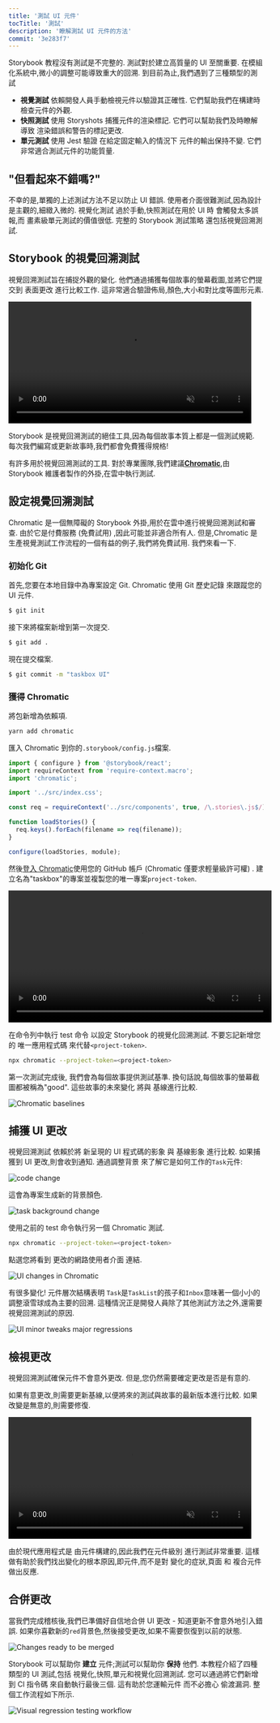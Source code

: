 ```yaml
---
title: '測試 UI 元件'
tocTitle: '測試'
description: '瞭解測試 UI 元件的方法'
commit: '3e283f7'
---
```


Storybook 教程沒有測試是不完整的. 測試對於建立高質量的 UI 至關重要. 在模組化系統中,微小的調整可能導致重大的回溯. 到目前為止,我們遇到了三種類型的測試

- **視覺測試** 依賴開發人員手動檢視元件以驗證其正確性. 它們幫助我們在構建時檢查元件的外觀.
- **快照測試** 使用 Storyshots 捕獲元件的渲染標記. 它們可以幫助我們及時瞭解導致 渲染錯誤和警告的標記更改.
- **單元測試** 使用 Jest 驗證 在給定固定輸入的情況下 元件的輸出保持不變. 它們非常適合測試元件的功能質量.

## "但看起來不錯嗎?"

不幸的是,單獨的上述測試方法不足以防止 UI 錯誤. 使用者介面很難測試,因為設計是主觀的,細緻入微的. 視覺化測試 過於手動,快照測試在用於 UI 時 會觸發太多誤報,而 畫素級單元測試的價值很低. 完整的 Storybook 測試策略 還包括視覺回溯測試.

## Storybook 的視覺回溯測試

視覺回溯測試旨在捕捉外觀的變化. 他們通過捕獲每個故事的螢幕截圖,並將它們提交到 表面更改 進行比較工作. 這非常適合驗證佈局,顏色,大小和對比度等圖形元素.

<video autoPlay muted playsInline loop style="width:480px; margin: 0 auto;">
  <source
    src="/intro-to-storybook/visual-regression-testing.mp4"
    type="video/mp4"
  />
</video>

Storybook 是視覺回溯測試的絕佳工具,因為每個故事本質上都是一個測試規範. 每次我們編寫或更新故事時,我們都會免費獲得規格!

有許多用於視覺回溯測試的工具. 對於專業團隊,我們建議[**Chromatic**](https://www.chromatic.com/),由 Storybook 維護者製作的外掛,在雲中執行測試.

## 設定視覺回溯測試

Chromatic 是一個無障礙的 Storybook 外掛,用於在雲中進行視覺回溯測試和審查. 由於它是付費服務 (免費試用) ,因此可能並非適合所有人. 但是,Chromatic 是生產視覺測試工作流程的一個有益的例子,我們將免費試用. 我們來看一下.

### 初始化 Git

首先,您要在本地目錄中為專案設定 Git. Chromatic 使用 Git 歷史記錄 來跟蹤您的 UI 元件.

```bash
$ git init
```

接下來將檔案新增到第一次提交.

```bash
$ git add .
```

現在提交檔案.

```bash
$ git commit -m "taskbox UI"
```

### 獲得 Chromatic

將包新增為依賴項.

```bash
yarn add chromatic
```

匯入 Chromatic 到你的`.storybook/config.js`檔案.

```javascript
import { configure } from '@storybook/react';
import requireContext from 'require-context.macro';
import 'chromatic';

import '../src/index.css';

const req = requireContext('../src/components', true, /\.stories\.js$/);

function loadStories() {
  req.keys().forEach(filename => req(filename));
}

configure(loadStories, module);
```

然後[登入 Chromatic](https://www.chromatic.com/start)使用您的 GitHub 帳戶 (Chromatic 僅要求輕量級許可權) . 建立名為"taskbox"的專案並複製您的唯一專案`project-token`.

<video autoPlay muted playsInline loop style="width:520px; margin: 0 auto;">
  <source
    src="/intro-to-storybook/chromatic-setup-learnstorybook.mp4"
    type="video/mp4"
  />
</video>

在命令列中執行 test 命令 以設定 Storybook 的視覺化回溯測試. 不要忘記新增您的 唯一應用程式碼 來代替`<project-token>`.

```bash
npx chromatic --project-token=<project-token>
```

第一次測試完成後, 我們會為每個故事提供測試基準. 換句話說,每個故事的螢幕截圖都被稱為"good". 這些故事的未來變化 將與 基線進行比較.

![Chromatic baselines](/intro-to-storybook/chromatic-baselines.png)

## 捕獲 UI 更改

視覺回溯測試 依賴於將 新呈現的 UI 程式碼的影象 與 基線影象 進行比較. 如果捕獲到 UI 更改,則會收到通知. 通過調整背景 來了解它是如何工作的`Task`元件:

![code change](/intro-to-storybook/chromatic-change-to-task-component.png)

這會為專案生成新的背景顏色.

![task background change](/intro-to-storybook/chromatic-task-change.png)

使用之前的 test 命令執行另一個 Chromatic 測試.

```bash
npx chromatic --project-token=<project-token>
```

點選您將看到 更改的網路使用者介面 連結.

![UI changes in Chromatic](/intro-to-storybook/chromatic-catch-changes.png)

有很多變化! 元件層次結構表明 `Task`是`TaskList`的孩子和`Inbox`意味著一個小小的調整滾雪球成為主要的回溯. 這種情況正是開發人員除了其他測試方法之外,還需要視覺回溯測試的原因.

![UI minor tweaks major regressions](/intro-to-storybook/minor-major-regressions.gif)

## 檢視更改

視覺回溯測試確保元件不會意外更改. 但是,您仍然需要確定更改是否是有意的.

如果有意更改,則需要更新基線,以便將來的測試與故事的最新版本進行比較. 如果改變是無意的,則需要修復.

<video autoPlay muted playsInline loop style="width:480px; margin: 0 auto;">
  <source
    src="/intro-to-storybook/website-workflow-review-merge-optimized.mp4"
    type="video/mp4"
  />
</video>

由於現代應用程式是 由元件構建的,因此我們在元件級別 進行測試非常重要. 這樣做有助於我們找出變化的根本原因,即元件,而不是對 變化的症狀,頁面 和 複合元件 做出反應.

## 合併更改

當我們完成稽核後,我們已準備好自信地合併 UI 更改 - 知道更新不會意外地引入錯誤. 如果你喜歡新的`red`背景色,然後接受更改,如果不需要恢復到以前的狀態.

![Changes ready to be merged](/intro-to-storybook/chromatic-review-finished.png)

Storybook 可以幫助你 **建立** 元件;測試可以幫助你 **保持** 他們. 本教程介紹了四種類型的 UI 測試,包括 視覺化,快照,單元和視覺化回溯測試. 您可以通過將它們新增到 CI 指令碼 來自動執行最後三個. 這有助於您運輸元件 而不必擔心 偷渡漏洞. 整個工作流程如下所示.

![Visual regression testing workflow](/intro-to-storybook/cdd-review-workflow.png)
